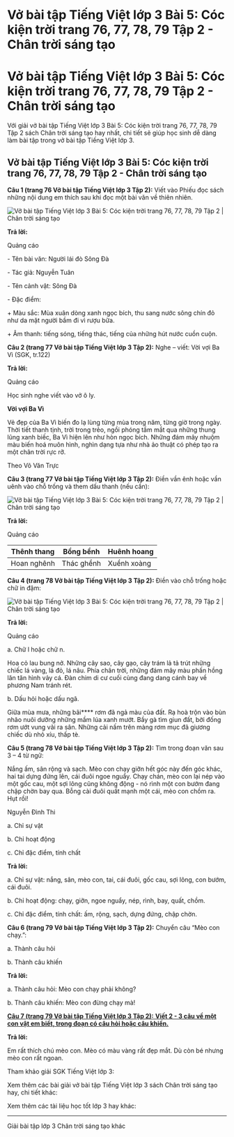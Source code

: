 # Vở bài tập Tiếng Việt lớp 3 Bài 5: Cóc kiện trời trang 76, 77, 78, 79 Tập 2 - Chân trời sáng tạo

# Vở bài tập Tiếng Việt lớp 3 Bài 5: Cóc kiện trời trang 76, 77, 78, 79 Tập 2 - Chân trời sáng tạo

Với giải vở bài tập Tiếng Việt lớp 3 Bài 5: Cóc kiện trời trang 76, 77, 78, 79 Tập 2 sách Chân trời sáng tạo hay nhất, chi tiết sẽ giúp học sinh dễ dàng làm bài tập trong vở bài tập Tiếng Việt lớp 3.

## Vở bài tập Tiếng Việt lớp 3 Bài 5: Cóc kiện trời trang 76, 77, 78, 79 Tập 2 - Chân trời sáng tạo

**Câu 1 (trang 76 Vở bài tập Tiếng Việt lớp 3 Tập 2):** Viết vào Phiếu đọc sách những nội dung em thích sau khi đọc một bài văn về thiên nhiên.

![Vở bài tập Tiếng Việt lớp 3 Bài 5: Cóc kiện trời trang 76, 77, 78, 79 Tập 2 | Chân trời sáng tạo](https://vietjack.com/vbt-tieng-viet-3-ct/images/bai-5-coc-kien-troi.PNG)

**Trả lời:**

Quảng cáo

\- Tên bài văn: Người lái đò Sông Đà

\- Tác giả: Nguyễn Tuân

\- Tên cảnh vật: Sông Đà

\- Đặc điểm:

\+ Màu sắc: Mùa xuân dòng xanh ngọc bích, thu sang nước sông chín đỏ như da mặt người bầm đi vì rượu bữa.

\+ Âm thanh: tiếng sóng, tiếng thác, tiếng của những hút nước cuồn cuộn.

**Câu 2 (trang 77 Vở bài tập Tiếng Việt lớp 3 Tập 2):** Nghe – viết: Vời vợi Ba Vì (SGK, tr.122)

**Trả lời:**

Quảng cáo

Học sinh nghe viết vào vở ô ly.

**Vời vợi Ba Vì**

Vẻ đẹp của Ba Vì biến đo lạ lùng từng mùa trong năm, từng giờ trong ngày. Thời tiết thanh tịnh, trời trong trẻo, ngồi phóng tầm mắt qua những thung lũng xanh biếc, Ba Vì hiện lên như hòn ngọc bích. Những đám mây nhuộm màu biến hoá muôn hình, nghìn dạng tựa như nhà ảo thuật có phép tạo ra một chân trời rực rỡ.

Theo Võ Văn Trực

**Câu 3 (trang 77 Vở bài tập Tiếng Việt lớp 3 Tập 2):** Điền vần ênh hoặc vần uênh vào chỗ trống và them dấu thanh (nếu cần):

![Vở bài tập Tiếng Việt lớp 3 Bài 5: Cóc kiện trời trang 76, 77, 78, 79 Tập 2 | Chân trời sáng tạo](https://vietjack.com/vbt-tieng-viet-3-ct/images/bai-5-coc-kien-troi-1.PNG)

**Trả lời:**

Quảng cáo

Thênh thang |  Bồng bềnh |  Huênh hoang  
---|---|---  
Hoan nghênh |  Thác ghềnh |  Xuềnh xoàng  
  
**Câu 4 (trang 78 Vở bài tập Tiếng Việt lớp 3 Tập 2):** Điền vào chỗ trống hoặc chữ in đậm:

![Vở bài tập Tiếng Việt lớp 3 Bài 5: Cóc kiện trời trang 76, 77, 78, 79 Tập 2 | Chân trời sáng tạo](https://vietjack.com/vbt-tieng-viet-3-ct/images/bai-5-coc-kien-troi-2.PNG)

**Trả lời:**

Quảng cáo

a. Chữ l hoặc chữ n.

Hoa cỏ lau bung nở. Những cây sao, cây gạo, cây trám lả tả trút những chiếc lá vàng, lá đỏ, lá nâu. Phía chân trời, những đám mây màu phấn hồng lăn tăn hình vảy cá. Đàn chim di cư cuối cùng đang dang cánh bay về phương Nam tránh rét.

b. Dấu hỏi hoặc dấu ngã.

Giữa mùa mưa, những bãi**** rơm đã ngả màu của đất. Rạ hoà trộn vào bùn nhão nuôi dưỡng những mầm lúa xanh mướt. Bầy gà tìm giun đất, bởi đống rơm ướt vung vãi ra sân. Những cải nấm trên màng rơm mục đã giương chiếc dù nhỏ xíu, thấp tè.

**Câu 5 (trang 78 Vở bài tập Tiếng Việt lớp 3 Tập 2):** Tìm trong đoạn văn sau 3 – 4 từ ngữ:

Nắng ấm, sân rộng và sạch. Mèo con chạy giỡn hết góc này đến góc khác, hai tai dựng đứng lên, cái đuôi ngoe nguẩy. Chạy chán, mèo con lại nép vào một gốc cau, một sợi lông cũng không động - nó rình một con bướm đang chập chờn bay qua. Bỗng cài đuôi quất mạnh một cái, mèo con chồm ra. Hụt rồi!

Nguyễn Đình Thi

a. Chỉ sự vật

b. Chỉ hoạt động

c. Chỉ đặc điểm, tính chất

**Trả lời:**

a. Chỉ sự vật: nắng, sân, mèo con, tai, cái đuôi, gốc cau, sợi lông, con bướm, cái đuôi.

b. Chỉ hoạt động: chạy, giỡn, ngoe nguẩy, nép, rình, bay, quất, chồm.

c. Chỉ đặc điểm, tính chất: ấm, rộng, sạch, dựng đứng, chập chờn.

**Câu 6 (trang 79 Vở bài tập Tiếng Việt lớp 3 Tập 2):** Chuyển câu “Mèo con chạy.”:

a. Thành câu hỏi

b. Thành câu khiến 

**Trả lời:**

a. Thành câu hỏi: Mèo con chạy phải không?

b. Thành câu khiến: Mèo con đừng chạy mà!

[**Câu 7 (trang 79 Vở bài tập Tiếng Việt lớp 3 Tập 2):** **Viết 2 - 3 câu về một con vật em biết, trong đoạn có câu hỏi hoặc câu khiến.**](https://vietjack.com/vbt-tieng-viet-3-ct/viet-2-3-cau-ve-mot-con-vat-em-biet-trong-doan-co-cau-hoi-hoac-cau-khien-vm.jsp)

**Trả lời:**

Em rất thích chú mèo con. Mèo có màu vàng rất đẹp mắt. Dù còn bé nhưng mèo con rất ngoan. 

Tham khảo giải SGK Tiếng Việt lớp 3:

Xem thêm các bài giải vở bài tập Tiếng Việt lớp 3 sách Chân trời sáng tạo hay, chi tiết khác:

Xem thêm các tài liệu học tốt lớp 3 hay khác:

* * *

Giải bài tập lớp 3 Chân trời sáng tạo khác
